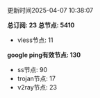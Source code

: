 更新时间2025-04-07 10:38:07

**总订阅: 23**
**总节点: 5410**
- vless节点: 11

**google ping有效节点: 130**
- ss节点: 90
- trojan节点: 17
- v2ray节点: 23

